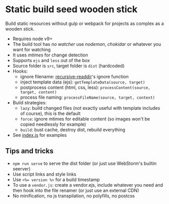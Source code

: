 # Static build seed wooden stick

Build static resources without gulp or webpack for projects as complex as a wooden stick.

- Requires node v9+
- The build tool has _no watcher_ use _nodemon_, _chokidar_ or whatever you want for watching
- It uses _mtimes_ for change detection
- Supports `ejs` and `less` out of the box
- Source folder is `src`, target folder is `dist` (hardcoded)
- Hooks:
  - ignore filename: [recursive-readdir](https://www.npmjs.com/package/recursive-readdir)'s ignore function
  - inject template data (ejs): `getTemplateData(source, target)`
  - postprocess content (html, css, less): `processContent(source, target, content)`
  - process file naming: `processFileName(source, target, context)`
- Build strategies:
  - `lazy`: build changed files (not exactly useful with template includes of course), this is the default
  - `force`: ignore mtimes for editable content (so images won't be copied needlessly for example)
  - `build`: bust cache, destroy dist, rebuild everything
- See [index.js](./index.js) for examples

## Tips and tricks

- `npm run serve` to serve the dist folder (or just use WebStorm's builtin seerver)
- Use script links and style links
- Use `<%= version %>` for a build timestamp
- To use a `vendor.js`: create a vendor.ejs, include whatever you need and then hook into the file renamer
  (or just use an external CDN)
- No minification, no js transpilation, no polyfills, no postcss
